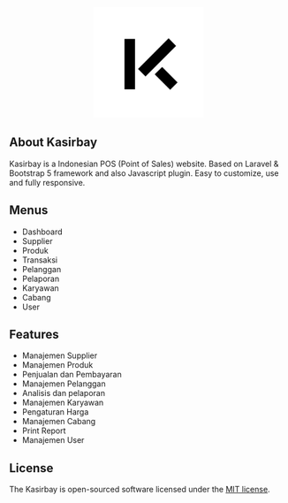 <p align="center"><a href="https://laravel.com" target="_blank"><img src="./public/images/logo.png" width="200" alt="Laravel Logo"></a></p>

## About Kasirbay

Kasirbay is a Indonesian POS (Point of Sales) website. Based on Laravel & Bootstrap 5 framework and also Javascript plugin. Easy to customize, use and fully responsive.

## Menus

-   Dashboard
-   Supplier
-   Produk
-   Transaksi
-   Pelanggan
-   Pelaporan
-   Karyawan
-   Cabang
-   User

## Features

-   Manajemen Supplier
-   Manajemen Produk
-   Penjualan dan Pembayaran
-   Manajemen Pelanggan
-   Analisis dan pelaporan
-   Manajemen Karyawan
-   Pengaturan Harga
-   Manajemen Cabang
-   Print Report
-   Manajemen User

## License

The Kasirbay is open-sourced software licensed under the [MIT license](https://opensource.org/licenses/MIT).
